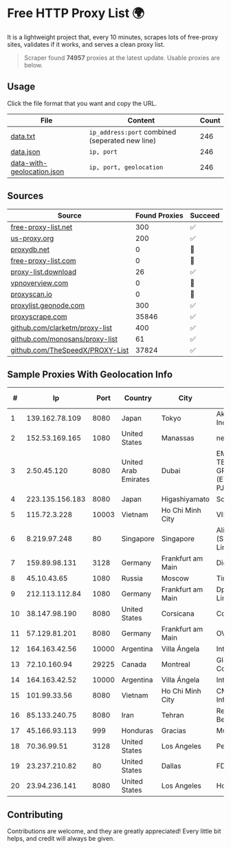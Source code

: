 
# Free HTTP Proxy List 🌍

It is a lightweight project that, every 10 minutes, scrapes lots of free-proxy sites, validates if it works, and serves a clean proxy list.


> Scraper found **74957** proxies at the latest update. Usable proxies are below.

## Usage

Click the file format that you want and copy the URL.


|File|Content|Count|
|----|-------|-----|
|[data.txt](https://raw.githubusercontent.com/themiralay/Proxy-List-World/master/data.txt)|`ip_address:port` combined (seperated new line)|246|
|[data.json](https://raw.githubusercontent.com/themiralay/Proxy-List-World/master/data.json)|`ip, port`|246|
|[data-with-geolocation.json](https://raw.githubusercontent.com/themiralay/Proxy-List-World/master/data-with-geolocation.json)|`ip, port, geolocation`|246|

## Sources

|Source|Found Proxies|Succeed|
|------|-------------|-------|
|[free-proxy-list.net](https://free-proxy-list.net)|300|✅|
|[us-proxy.org](https://www.us-proxy.org)|200|✅|
|[proxydb.net](http://proxydb.net)|0|🚫|
|[free-proxy-list.com](https://free-proxy-list.com/?page=&port=&type%5B%5D=http&type%5B%5D=https&up_time=0&search=Search)|0|🚫|
|[proxy-list.download](https://www.proxy-list.download/HTTP)|26|✅|
|[vpnoverview.com](https://vpnoverview.com/privacy/anonymous-browsing/free-proxy-servers)|0|🚫|
|[proxyscan.io](https://www.proxyscan.io)|0|🚫|
|[proxylist.geonode.com](https://proxylist.geonode.com/api/proxy-list?limit=300&page=1&sort_by=lastChecked&sort_type=desc&protocols=http,https)|300|✅|
|[proxyscrape.com](https://api.proxyscrape.com/v2/?request=displayproxies&protocol=http&timeout=10000&country=all&ssl=all&anonymity=all)|35846|✅|
|[github.com/clarketm/proxy-list](https://raw.githubusercontent.com/clarketm/proxy-list/master/proxy-list-raw.txt)|400|✅|
|[github.com/monosans/proxy-list](https://raw.githubusercontent.com/monosans/proxy-list/main/proxies/http.txt)|61|✅|
|[github.com/TheSpeedX/PROXY-List](https://raw.githubusercontent.com/TheSpeedX/PROXY-List/master/http.txt)|37824|✅|


## Sample Proxies With Geolocation Info

|#|Ip|Port|Country|City|Internet Service Provider|
|-|--|----|-------|----|-------------------------|
|1|139.162.78.109|8080|Japan|Tokyo|Akamai Technologies, Inc.|
|2|152.53.169.165|1080|United States|Manassas|netcup GmbH|
|3|2.50.45.120|8080|United Arab Emirates|Dubai|EMIRATES TELECOMMUNICATIONS GROUP COMPANY (ETISALAT GROUP) PJSC|
|4|223.135.156.183|8080|Japan|Higashiyamato|So-net Corporation|
|5|115.72.3.228|10003|Vietnam|Ho Chi Minh City|VIETELmetro|
|6|8.219.97.248|80|Singapore|Singapore|Alibaba Cloud (Singapore) Private Limited|
|7|159.89.98.131|3128|Germany|Frankfurt am Main|DigitalOcean, LLC|
|8|45.10.43.65|1080|Russia|Moscow|TimeWeb LLC|
|9|212.113.112.84|1080|Germany|Frankfurt am Main|DpkgSoft International Limited|
|10|38.147.98.190|8080|United States|Corsicana|Corsicana ISD|
|11|57.129.81.201|8080|Germany|Frankfurt am Main|OVH SAS|
|12|164.163.42.56|10000|Argentina|Villa Ángela|Interret Villa Angela SRL|
|13|72.10.160.94|29225|Canada|Montreal|GloboTech Communications|
|14|164.163.42.52|10000|Argentina|Villa Ángela|Interret Villa Angela SRL|
|15|101.99.33.56|8080|Vietnam|Ho Chi Minh City|CMC Telecom Infrastructure Company|
|16|85.133.240.75|8080|Iran|Tehran|Respina Networks & Beyond PJSC|
|17|45.166.93.113|999|Honduras|Gracias|Multicable De Honduras|
|18|70.36.99.51|3128|United States|Los Angeles|Perfect International, Inc|
|19|23.237.210.82|80|United States|Dallas|FDCservers.net|
|20|23.94.236.141|8080|United States|Los Angeles|HostPapa|



## Contributing

Contributions are welcome, and they are greatly appreciated! Every
little bit helps, and credit will always be given.

